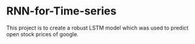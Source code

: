 # RNN-for-Time-series

This project is to create a robust LSTM model which was used to predict open stock prices of google. 

